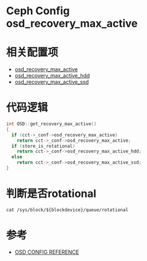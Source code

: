 Ceph Config osd_recovery_max_active
===================================

# 相关配置项
 - [osd_recovery_max_active](./ceph-config.md/#osd_recovery_max_active)
 - [osd_recovery_max_active_hdd](./ceph-config.md/#osd_recovery_max_active_hdd)
 - [osd_recovery_max_active_ssd](./ceph-config.md/#osd_recovery_max_active_ssd)

# 代码逻辑
```C++
int OSD::get_recovery_max_active()
{
  if (cct->_conf->osd_recovery_max_active)
    return cct->_conf->osd_recovery_max_active;
  if (store_is_rotational)
    return cct->_conf->osd_recovery_max_active_hdd;
  else
    return cct->_conf->osd_recovery_max_active_ssd;
}
```

# 判断是否rotational
`cat /sys/block/${blockdevice}/queue/rotational`

# 参考
 * [OSD CONFIG REFERENCE](https://docs.ceph.com/en/latest/rados/configuration/osd-config-ref/)

